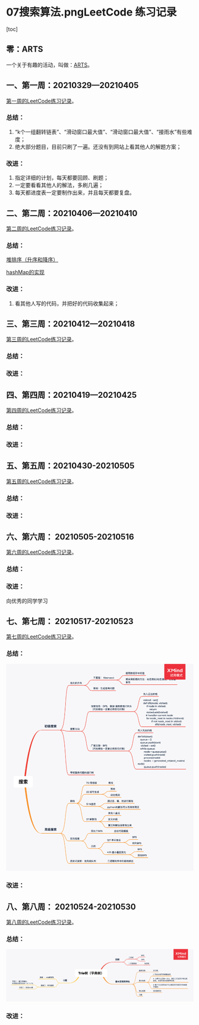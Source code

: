 # 07搜索算法.pngLeetCode 练习记录

[toc]

## 零：ARTS

一个关于有趣的活动，叫做：[ARTS](https://github.com/hefrankeleyn/ARTS/tree/master/document/ARTS.md)。

## 一、第一周：20210329—20210405

[第一周的LeetCode练习记录](https://github.com/hefrankeleyn/ARTS/tree/master/document/2021-04-05-LeetCodeWeek01.md)。

### 总结：

1. “k个一组翻转链表”、“滑动窗口最大值”、“滑动窗口最大值”、“接雨水”有些难度；
2. 绝大部分题目，目前只刷了一遍。还没有到网站上看其他人的解题方案；

### 改进：

1. 指定详细的计划，每天都要回顾、刷题；
2. 一定要看看其他人的解法，多刷几遍；
3. 每天都进度表一定要制作出来，并且每天都要复盘。

## 二、第二周：20210406—20210410

[第二周的LeetCode练习记录](https://github.com/hefrankeleyn/ARTS/tree/master/document/2021-04-10-LeetCodeWeek02.md)。

### 总结：

[堆排序（升序和降序）](https://github.com/hefrankeleyn/ARTS/blob/master/LeetCodeWP/src/main/java/com/hef/week02/homework/MyHeapSort.java)

[hashMap的实现](https://github.com/hefrankeleyn/ARTS/tree/master/document/2021-04-11-hashMap的实现.md)

### 改进：

1. 看其他人写的代码，并把好的代码收集起来；

## 三、第三周：20210412—20210418

[第三周的LeetCode练习记录](https://github.com/hefrankeleyn/ARTS/blob/master/document/2021-04-12-LeetCodeWeek03.md)。

### 总结：


### 改进：


## 四、第四周：20210419—20210425

[第四周的LeetCode练习记录](https://github.com/hefrankeleyn/ARTS/blob/master/document/2021-04-23-LeetCodeWeek04.md)。

### 总结：


### 改进：

## 五、第五周：20210430-20210505

[第五周的LeetCode练习记录](https://github.com/hefrankeleyn/ARTS/blob/master/document/2021-05-03-LeetCodeWeek05.md)。

### 总结：


### 改进：

## 六、第六周： 20210505-20210516

[第六周的LeetCode练习记录](https://github.com/hefrankeleyn/ARTS/blob/master/document/2021-05-16-LeetCodeWeek06.md)。

### 总结：

### 改进：

向优秀的同学学习


## 七、第七周： 20210517-20210523

[第七周的LeetCode练习记录](https://github.com/hefrankeleyn/ARTS/blob/master/document/2021-05-22-LeetCodeWeek07.md)。

### 总结：

![搜索算法](./document/photos/07搜索算法.png)

### 改进：


## 八、第八周： 20210524-20210530

[第八周的LeetCode练习记录](https://github.com/hefrankeleyn/ARTS/blob/master/document/2021-05-22-LeetCodeWeek08.md)。

### 总结：

![搜索算法](./document/photos/2021-05-31-Trie树（字典树）.png)

### 改进：

